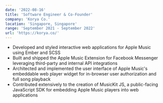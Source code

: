 ```yaml
---
date: '2022-08-16'
title: 'Software Engineer & Co-Founder'
company: 'Korya Co.'
location: 'Singapore, Singapore'
range: 'September 2021 - September 2022'
url: 'https://korya.co/'
---
```


- Developed and styled interactive web applications for Apple Music using Ember and SCSS
- Built and shipped the Apple Music Extension for Facebook Messenger leveraging third-party and internal API integrations
- Architected and implemented the user interface of Apple Music's embeddable web player widget for in-browser user authorization and full song playback
- Contributed extensively to the creation of MusicKit JS, a public-facing JavaScript SDK for embedding Apple Music players into web applications
